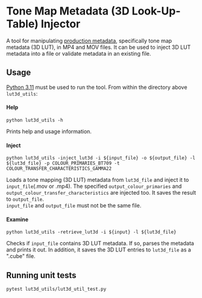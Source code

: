 # Tone Map Metadata (3D Look-Up-Table) Injector

A tool for manipulating
[production metadata](../docs/Static-Colour-Mapping-Metadata-lut3d-rfc.md),
specifically tone map metadata (3D LUT), in MP4 and MOV files. It can be used to
inject 3D LUT metadata into a file or validate metadata in an existing file.

## Usage

[Python 3.11](https://www.python.org/downloads/) must be used to run the tool.
From within the directory above `lut3d_utils`:

#### Help

```
python lut3d_utils -h
```

Prints help and usage information.

#### Inject

```
python lut3d_utils -inject_lut3d -i ${input_file} -o ${output_file} -l ${lut3d_file} -p COLOUR_PRIMARIES_BT709 -t COLOUR_TRANSFER_CHARACTERISTICS_GAMMA22
```

Loads a tone mapping (3D LUT) metadata from `lut3d_file` and inject it to
`input_file`(.mov or .mp4). The specified `output_colour_primaries` and
`output_colour_transfer_characteristics` are injected too. It saves the result
to `output_file`. \
`input_file` and `output_file` must not be the same file.

#### Examine

```
python lut3d_utils -retrieve_lut3d -i ${input} -l ${lut3d_file}
```

Checks if `input_file` contains 3D LUT metadata. If so, parses the metadata and
prints it out. In addition, it saves the 3D LUT entries to `lut3d_file` as a
".cube" file.

## Running unit tests


```
pytest lut3d_utils/lut3d_util_test.py 
```

